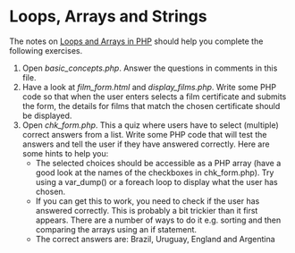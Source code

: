 # Loops, Arrays and Strings

The notes on <a href="https://github.com/CIT2318/loops-arrays-and-strings/blob/master/php-arrays-loops.md" target="_blank">Loops and Arrays in PHP</a> should help you complete the following exercises.

1. Open *basic_concepts.php*. Answer the questions in comments in this file.
2. Have a look at *film_form.html* and *display_films.php*. Write some PHP code so that when the user enters selects a film certificate and submits the form, the details for films that match the chosen certificate should be displayed.
3. Open *chk_form.php*. This a quiz where users have to select (multiple) correct answers from a list. Write some PHP code that will test the answers and tell the user if they have answered correctly. Here are some hints to help you:
   * The selected choices should be accessible as a PHP array (have a good look at the names of the checkboxes in chk_form.php). Try using a var_dump() or a foreach loop to display what the user has chosen.
   * If you can get this to work, you need to check if the user has answered correctly. This is probably a bit trickier than it first appears. There are a number of ways to do it e.g. sorting and then comparing the arrays using an if statement.
   * The correct answers are: Brazil, Uruguay, England and Argentina
